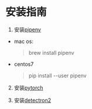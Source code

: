 安装指南
====

1. 安装[pipenv](https://github.com/pypa/pipenv)
- mac os: 
    > brew install pipenv
- centos7
    > pip install --user pipenv

2. 安装[pytorch](https://github.com/pytorch/pytorch#installation)

2. 安装[detectron2](https://github.com/facebookresearch/detectron2)
